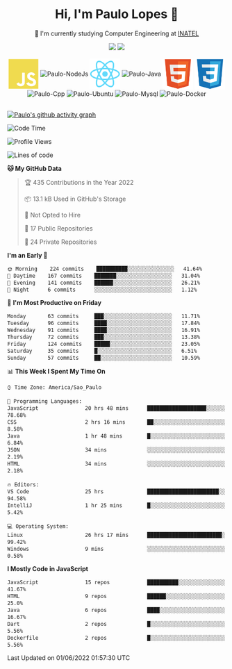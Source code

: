 <div>
  <h1 align="center" > Hi, I'm Paulo Lopes 👋 </h1>
  <p align="center" >🔭 I'm currently studying Computer Engineering at <a href="https://inatel.br/home/" target="_blank">INATEL</a>
  
  </p>
  <div align="center"> 
  <a href="https://www.instagram.com/paulotc1999/" target="_blank"><img src="https://img.shields.io/badge/-Instagram-%23E4405F?style=for-the-badge&logo=instagram&logoColor=white" target="_blank"></a>
  <a href="https://www.linkedin.com/in/paulotc1999/" target="_blank"><img src="https://img.shields.io/badge/-LinkedIn-%230077B5?style=for-the-badge&logo=linkedin&logoColor=white" target="_blank"></a> 
</div>
  
 <div style="display: inline_block" align="center"><br>
  <img align="center" alt="Paulo-Js" height="70" width="70" src="https://raw.githubusercontent.com/devicons/devicon/master/icons/javascript/javascript-plain.svg">
  <img align="center" alt="Paulo-NodeJs" height="70" width="70" src="https://cdn.jsdelivr.net/gh/devicons/devicon/icons/nodejs/nodejs-plain.svg">
  <img align="center" alt="Paulo-React" height="70" width="70" src="https://raw.githubusercontent.com/devicons/devicon/master/icons/react/react-original.svg">
  <img align="center" alt="Paulo-Java" height="70" width="70" src="https://cdn.jsdelivr.net/gh/devicons/devicon/icons/java/java-original.svg">
  <img align="center" alt="Paulo-HTML" height="70" width="70" src="https://raw.githubusercontent.com/devicons/devicon/master/icons/html5/html5-original.svg">
  <img align="center" alt="Paulo-CSS" height="70" width="70" src="https://raw.githubusercontent.com/devicons/devicon/master/icons/css3/css3-original.svg">
  <img align="center" alt="Paulo-Cpp" height="70" width="70" src="https://cdn.jsdelivr.net/gh/devicons/devicon/icons/cplusplus/cplusplus-original.svg">
  <img align="center" alt="Paulo-Ubuntu" height="70" width="70" src="https://cdn.jsdelivr.net/gh/devicons/devicon/icons/ubuntu/ubuntu-plain.svg">
  <img align="center" alt="Paulo-Mysql" height="70" width="70" src="https://cdn.jsdelivr.net/gh/devicons/devicon/icons/mysql/mysql-original.svg">
  <img align="center" alt="Paulo-Docker" height="70" width="70" src="https://cdn.jsdelivr.net/gh/devicons/devicon/icons/docker/docker-plain.svg">
  
</div>
</a>

</br>

[![Paulo's github activity graph](https://activity-graph.herokuapp.com/graph?username=paulotc1999&theme=chartreuse-dark)](https://github.com/ashutosh00710/github-readme-activity-graph)

<div>

<!--START_SECTION:waka-->
![Code Time](http://img.shields.io/badge/Code%20Time-138%20hrs%2029%20mins-blue)

![Profile Views](http://img.shields.io/badge/Profile%20Views-4-blue)

![Lines of code](https://img.shields.io/badge/From%20Hello%20World%20I%27ve%20Written-947%20Thousand%20lines%20of%20code-blue)

**🐱 My GitHub Data** 

> 🏆 435 Contributions in the Year 2022
 > 
> 📦 13.1 kB Used in GitHub's Storage 
 > 
> 🚫 Not Opted to Hire
 > 
> 📜 17 Public Repositories 
 > 
> 🔑 24 Private Repositories  
 > 
**I'm an Early 🐤** 

```text
🌞 Morning    224 commits    ██████████░░░░░░░░░░░░░░░   41.64% 
🌆 Daytime    167 commits    ███████░░░░░░░░░░░░░░░░░░   31.04% 
🌃 Evening    141 commits    ██████░░░░░░░░░░░░░░░░░░░   26.21% 
🌙 Night      6 commits      ░░░░░░░░░░░░░░░░░░░░░░░░░   1.12%

```
📅 **I'm Most Productive on Friday** 

```text
Monday       63 commits     ███░░░░░░░░░░░░░░░░░░░░░░   11.71% 
Tuesday      96 commits     ████░░░░░░░░░░░░░░░░░░░░░   17.84% 
Wednesday    91 commits     ████░░░░░░░░░░░░░░░░░░░░░   16.91% 
Thursday     72 commits     ███░░░░░░░░░░░░░░░░░░░░░░   13.38% 
Friday       124 commits    █████░░░░░░░░░░░░░░░░░░░░   23.05% 
Saturday     35 commits     █░░░░░░░░░░░░░░░░░░░░░░░░   6.51% 
Sunday       57 commits     ██░░░░░░░░░░░░░░░░░░░░░░░   10.59%

```


📊 **This Week I Spent My Time On** 

```text
⌚︎ Time Zone: America/Sao_Paulo

💬 Programming Languages: 
JavaScript               20 hrs 48 mins      ███████████████████░░░░░░   78.68% 
CSS                      2 hrs 16 mins       ██░░░░░░░░░░░░░░░░░░░░░░░   8.58% 
Java                     1 hr 48 mins        █░░░░░░░░░░░░░░░░░░░░░░░░   6.84% 
JSON                     34 mins             ░░░░░░░░░░░░░░░░░░░░░░░░░   2.19% 
HTML                     34 mins             ░░░░░░░░░░░░░░░░░░░░░░░░░   2.18%

🔥 Editors: 
VS Code                  25 hrs              ███████████████████████░░   94.58% 
IntelliJ                 1 hr 25 mins        █░░░░░░░░░░░░░░░░░░░░░░░░   5.42%

💻 Operating System: 
Linux                    26 hrs 17 mins      ████████████████████████░   99.42% 
Windows                  9 mins              ░░░░░░░░░░░░░░░░░░░░░░░░░   0.58%

```

**I Mostly Code in JavaScript** 

```text
JavaScript               15 repos            ██████████░░░░░░░░░░░░░░░   41.67% 
HTML                     9 repos             ██████░░░░░░░░░░░░░░░░░░░   25.0% 
Java                     6 repos             ████░░░░░░░░░░░░░░░░░░░░░   16.67% 
Dart                     2 repos             █░░░░░░░░░░░░░░░░░░░░░░░░   5.56% 
Dockerfile               2 repos             █░░░░░░░░░░░░░░░░░░░░░░░░   5.56%

```



 Last Updated on 01/06/2022 01:57:30 UTC
<!--END_SECTION:waka-->


